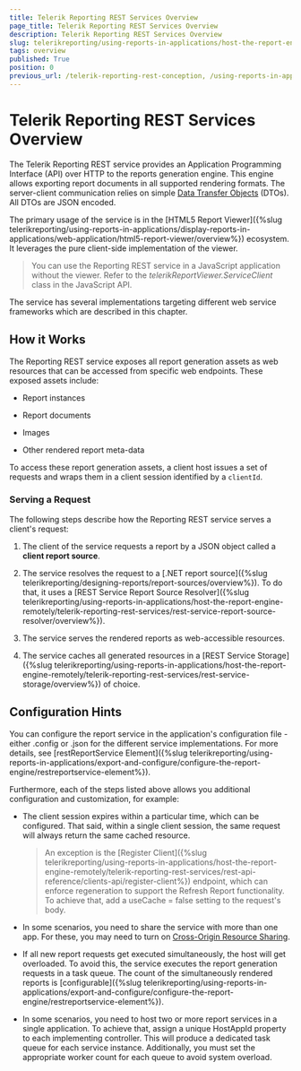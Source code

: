 ```yaml
---
title: Telerik Reporting REST Services Overview
page_title: Telerik Reporting REST Services Overview
description: Telerik Reporting REST Services Overview
slug: telerikreporting/using-reports-in-applications/host-the-report-engine-remotely/telerik-reporting-rest-services/overview
tags: overview
published: True
position: 0
previous_url: /telerik-reporting-rest-conception, /using-reports-in-applications/host-the-report-engine-remotely/telerik-reporting-rest-services/overview
---
```


# Telerik Reporting REST Services Overview

The Telerik Reporting REST service provides an Application Programming Interface (API) over HTTP to the reports generation engine. This engine allows exporting report documents in all supported rendering formats. The server-client communication relies on simple [Data Transfer Objects](http://martinfowler.com/eaaCatalog/dataTransferObject.html) (DTOs). All DTOs are JSON encoded. 

The primary usage of the service is in the [HTML5 Report Viewer]({%slug telerikreporting/using-reports-in-applications/display-reports-in-applications/web-application/html5-report-viewer/overview%}) ecosystem. It leverages the pure client-side implementation of the viewer. 

> You can use the Reporting REST service in a JavaScript application without the viewer. Refer to the _telerikReportViewer.ServiceClient_ class in the JavaScript API. 

The service has several implementations targeting different web service frameworks which are described in this chapter. 

## How it Works

The Reporting REST service exposes all report generation assets as web resources that can be accessed from specific web endpoints. These exposed assets include: 

* Report instances

* Report documents

* Images

* Other rendered report meta-data

To access these report generation assets, a client host issues a set of requests and wraps them in a client session identified by a `clientId`. 

### Serving a Request

The following steps describe how the Reporting REST service serves a client's request: 

1. The client of the service requests a report by a JSON object called a __client report source__. 

1. The service resolves the request to a [.NET report source]({%slug telerikreporting/designing-reports/report-sources/overview%}). To do that, it uses a [REST Service Report Source Resolver]({%slug telerikreporting/using-reports-in-applications/host-the-report-engine-remotely/telerik-reporting-rest-services/rest-service-report-source-resolver/overview%}). 

1. The service serves the rendered reports as web-accessible resources. 

1. The service caches all generated resources in a [REST Service Storage]({%slug telerikreporting/using-reports-in-applications/host-the-report-engine-remotely/telerik-reporting-rest-services/rest-service-storage/overview%}) of choice. 

## Configuration Hints

You can configure the report service in the application's configuration file - either .config or .json for the different service implementations. For more details, see [restReportService Element]({%slug telerikreporting/using-reports-in-applications/export-and-configure/configure-the-report-engine/restreportservice-element%}). 

Furthermore, each of the steps listed above allows you additional configuration and customization, for example: 

* The client session expires within a particular time, which can be configured. That said, within a single client session, the same request will always return the same cached resource. 

   >An exception is the [Register Client]({%slug telerikreporting/using-reports-in-applications/host-the-report-engine-remotely/telerik-reporting-rest-services/rest-api-reference/clients-api/register-client%})                   endpoint, which can enforce regeneration to support the Refresh Report functionality. To achieve that, add a useCache = false setting to the request's body. 

* In some scenarios, you need to share the service with more than one app. For these, you may need to turn on [Cross-Origin Resource Sharing](http://www.w3.org/TR/cors). 

* If all new report requests get executed simultaneously, the host will get overloaded. To avoid this, the service executes the report generation requests in a task queue. The count of the simultaneously rendered reports is [configurable]({%slug telerikreporting/using-reports-in-applications/export-and-configure/configure-the-report-engine/restreportservice-element%}). 

* In some scenarios, you need to host two or more report services in a single application. To achieve that, assign a unique HostAppId property to each implementing controller. This will produce a dedicated task queue for each service instance. Additionally, you must set the appropriate worker count for each queue to avoid system overload. 
